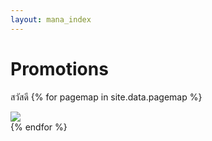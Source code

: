 ```yaml
---
layout: mana_index
---
```

# Promotions

สวัสดี
{% for pagemap in site.data.pagemap %}
  <div>
    <a href="{{ site.url }}/{{ pagemap.linkUrl }}">
      <img src="{{ site.url }}/{{ pagemap.imageUrl }}" style="max-width:100%;height: auto;" />
    </a>
  </div>
{% endfor %}

